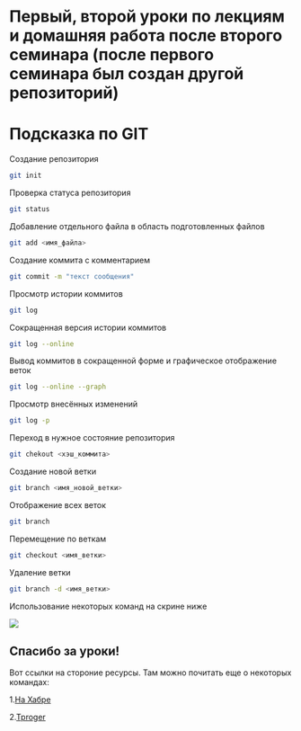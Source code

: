 # Первый, второй уроки по лекциям и домашняя работа после второго семинара (после первого семинара был создан другой репозиторий)
# Подсказка по GIT

Создание репозитория
```sh
git init
```

Проверка статуса репозитория
```sh
git status
```
Добавление отдельного файла в область подготовленных файлов
```sh
git add <имя_файла>
```

Создание коммита с комментарием
``` sh
git commit -m "текст сообщения"
```

Просмотр истории коммитов
```sh
git log
```

Сокращенная версия истории коммитов
```sh
git log --online
```
Вывод коммитов в сокращенной форме и графическое отображение веток
```sh
git log --online --graph
```
Просмотр внесённых изменений
```sh
git log -p
```
Переход в нужное состояние репозитория
```sh
git chekout <хэш_коммита>
```
Создание новой ветки
```sh
git branch <имя_новой_ветки>
```
Отображение всех веток
```sh
git branch
```
Перемещение по веткам
```sh
git checkout <имя_ветки>
```
Удаление ветки
```sh
git branch -d <имя_ветки>
```

Использование некоторых команд на скрине ниже

<image src="/my_screen.png" />


## Спасибо за уроки!

Вот ссылки на стороние ресурсы. Там можно почитать еще о некоторых командах:

1.[На Хабре](https://habr.com/ru/companies/ruvds/articles/599929/ "Переходи, не бойся))")

2.[Tproger](https://tproger.ru/translations/beginner-git-cheatsheet/)
